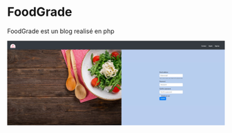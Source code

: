# FoodGrade
FoodGrade est un blog realisé en php



<img src="https://github.com/Tbeaumont79/FoodGrade/blob/master/img/project.jpg" />

